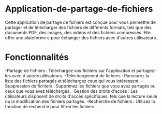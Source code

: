 # Application-de-partage-de-fichiers
Cette application  de partage de fichiers est conçue pour vous permettre de partager et de télécharger des fichiers de différents formats, tels que des documents PDF, des images, des vidéos et des fichiers compressés.
Elle offre une plateforme e pour échanger des fichiers avec d'autres utilisateurs.

# Fonctionnalités
-Partage de fichiers : Téléchargez vos fichiers sur l'application et partagez-les avec d'autres utilisateurs.
-Téléchargement de fichiers : Parcourez la liste des fichiers partagés et téléchargez ceux qui vous intéressent.
-Suppression de fichiers : Supprimez les fichiers que vous avez partagés ou ceux que vous avez téléchargés.
-Gestion des droits d'accès : Les utilisateurs disposent de droits d'accès spécifiques, tels que la lecture seule ou la modification des fichiers partagés.
-Recherche de fichiers : Utilisez la fonction de recherche pour filtrer les fichiers .
